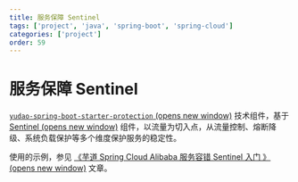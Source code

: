 ```yaml
---
title: 服务保障 Sentinel
tags: ['project', 'java', 'spring-boot', 'spring-cloud']
categories: ['project']
order: 59
---
```

# 服务保障 Sentinel

[`yudao-spring-boot-starter-protection`  (opens new window)](https://github.com/YunaiV/yudao-cloud/blob/master/yudao-framework/yudao-spring-boot-starter-protection/) 技术组件，基于 [Sentinel  (opens new window)](https://github.com/alibaba/Sentinel) 组件，以流量为切入点，从流量控制、熔断降级、系统负载保护等多个维度保护服务的稳定性。

 使用的示例，参见 [《芋道 Spring Cloud Alibaba 服务容错 Sentinel 入门 》  (opens new window)](https://www.iocoder.cn/Spring-Cloud-Alibaba/Sentinel/?yudao) 文章。

